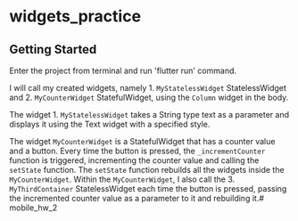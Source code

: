# widgets_practice

## Getting Started

Enter the project from terminal and run 'flutter run' command.

I will call my created widgets, namely 1. `MyStatelessWidget` StatelessWidget and 2. `MyCounterWidget` StatefulWidget, using the `Column` widget in the body.

The widget 1. `MyStatelessWidget` takes a String type text as a parameter and displays it using the Text widget with a specified style.

The widget `MyCounterWidget` is a StatefulWidget that has a counter value and a button. Every time the button is pressed, the `_incrementCounter` function is triggered, incrementing the counter value and calling the `setState` function. The `setState` function rebuilds all the widgets inside the `MyCounterWidget`. Within the `MyCounterWidget`, I also call the 3. `MyThirdContainer` StatelessWidget each time the button is pressed, passing the incremented counter value as a parameter to it and rebuilding it.# mobile_hw_2
